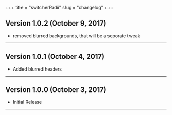 +++
title = "switcherRadii"
slug = "changelog"
+++

## Version 1.0.2 (October 9, 2017)

- removed blurred backgrounds, that will be a seporate tweak

---

## Version 1.0.1 (October 4, 2017)

- Added blurred headers

---

## Version 1.0.0 (October 3, 2017)

- Initial Release

---